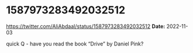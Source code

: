 # 1587973283492032512
https://twitter.com/AliAbdaal/status/1587973283492032512
**Date:** 2022-11-03

quick Q - have you read the book “Drive” by Daniel Pink?
